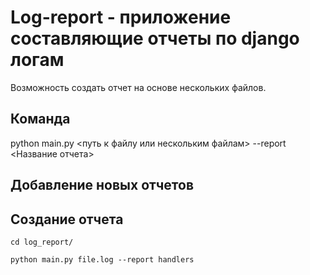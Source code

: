 # Log-report - приложение составляющие отчеты по django логам

  Возможность создать отчет на основе нескольких файлов.

## Команда

  python main.py <путь к файлу или нескольким файлам> --report <Название отчета>

## Добавление новых отчетов


## Создание отчета
  ```
  cd log_report/
  ```

  ```
  python main.py file.log --report handlers
  ```
